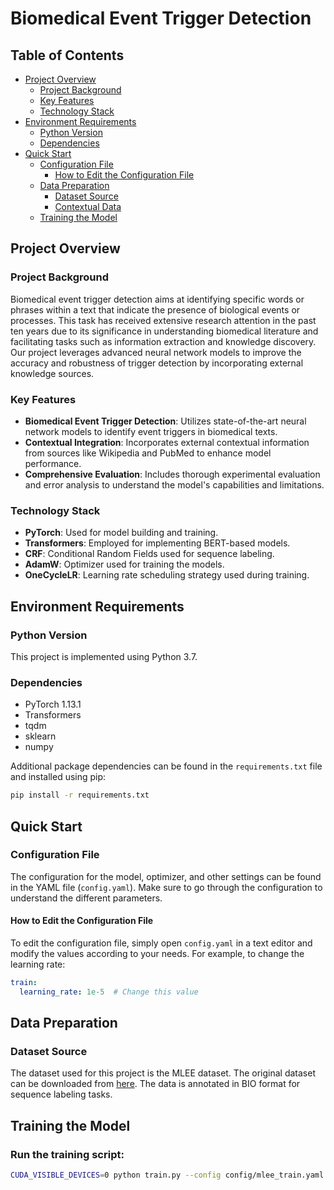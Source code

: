 # Biomedical Event Trigger Detection

## Table of Contents
- [Project Overview](#project-overview)
  - [Project Background](#project-background)
  - [Key Features](#key-features)
  - [Technology Stack](#technology-stack)
- [Environment Requirements](#environment-requirements)
  - [Python Version](#python-version)
  - [Dependencies](#dependencies)
- [Quick Start](#quick-start)
  - [Configuration File](#configuration-file)
    - [How to Edit the Configuration File](#how-to-edit-the-configuration-file)
  - [Data Preparation](#data-preparation)
    - [Dataset Source](#dataset-source)
    - [Contextual Data](#contextual-data)
  - [Training the Model](#training-the-model)

## Project Overview

### Project Background

Biomedical event trigger detection aims at identifying specific words or phrases within a text that indicate the presence of biological events or processes. This task has received extensive research attention in the past ten years due to its significance in understanding biomedical literature and facilitating tasks such as information extraction and knowledge discovery. Our project leverages advanced neural network models to improve the accuracy and robustness of trigger detection by incorporating external knowledge sources.

### Key Features

- **Biomedical Event Trigger Detection**: Utilizes state-of-the-art neural network models to identify event triggers in biomedical texts.
- **Contextual Integration**: Incorporates external contextual information from sources like Wikipedia and PubMed to enhance model performance.
- **Comprehensive Evaluation**: Includes thorough experimental evaluation and error analysis to understand the model's capabilities and limitations.

### Technology Stack

- **PyTorch**: Used for model building and training.
- **Transformers**: Employed for implementing BERT-based models.
- **CRF**: Conditional Random Fields used for sequence labeling.
- **AdamW**: Optimizer used for training the models.
- **OneCycleLR**: Learning rate scheduling strategy used during training.

## Environment Requirements

### Python Version

This project is implemented using Python 3.7.

### Dependencies

- PyTorch 1.13.1
- Transformers
- tqdm
- sklearn
- numpy

Additional package dependencies can be found in the `requirements.txt` file and installed using pip:

```bash
pip install -r requirements.txt
```

## Quick Start

### Configuration File

The configuration for the model, optimizer, and other settings can be found in the YAML file (`config.yaml`). Make sure to go through the configuration to understand the different parameters.

#### How to Edit the Configuration File

To edit the configuration file, simply open `config.yaml` in a text editor and modify the values according to your needs. For example, to change the learning rate:

```yaml
train:
  learning_rate: 1e-5  # Change this value
```
## Data Preparation
### Dataset Source
The dataset used for this project is the MLEE dataset. The original dataset can be downloaded from [here](http://www.nactem.ac.uk/MLEE/#availability). The data is annotated in BIO format for sequence labeling tasks.


## Training the Model
### Run the training script:

```bash
CUDA_VISIBLE_DEVICES=0 python train.py --config config/mlee_train.yaml
```
